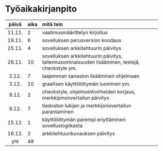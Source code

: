 # Työaikakirjanpito

| päivä | aika | mitä tein |
| :----:|:-----| :-----|
| 11.11.|2     | vaatimusmäärittelyn kirjoitus |
| 19.11.|6     | sovelluksen perusversion koodaus |
| 25.11.|4     | sovelluksen arkkitehtuurin päivitys |
| 26.11.|10    | sovelluksen arkkitehtuurin päivitys, tallennusominaisuuden lisääminen, testejä, checkstyle ym. |
| 2.12. |7     | laajemman sanaston lisääminen ohjelmaan |
| 3.12. |10    | graafisen käyttöliittymän luominen ym. |
| 9.12. |2     | checkstyle, ohjelmointivirheiden korjaus, merkkijononvertailun päivitys |
| 9.12. |7     | tiedoston lukijan ja merkkijonovertailun parantaminen |
| 15.12.|1     | käyttöliittymän parempi eriyttäminen sovelluslogiikasta |
| 16.12.|2     | arkkitehtuurikuvauksen päivitys |
| yht   |48    |   |